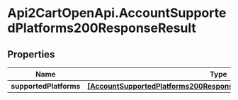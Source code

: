 # Api2CartOpenApi.AccountSupportedPlatforms200ResponseResult

## Properties

Name | Type | Description | Notes
------------ | ------------- | ------------- | -------------
**supportedPlatforms** | [**[AccountSupportedPlatforms200ResponseResultSupportedPlatformsInner]**](AccountSupportedPlatforms200ResponseResultSupportedPlatformsInner.md) |  | [optional] 


